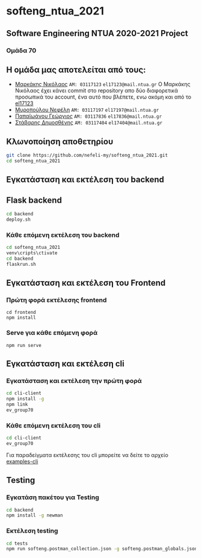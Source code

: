 # softeng_ntua_2021

## Software Engineering NTUA 2020-2021 Project
### Oμάδα 70

Η ομάδα μας αποτελείται από τους:
--------------------------------

* [Μαρκάκης Νικόλαος](https://github.com/markakisn "Μαρκάκης Νικόλαος") `ΑΜ: 03117123` `el17123@mail.ntua.gr`
Ο Μαρκάκης Νικόλαος έχει κάνει commit στο repository απο δύο διαφορετικά προσωπικά του account, ένα αυτό που βλέπετε, ενω ακόμη και από το [el17123](https://github.com/el17123 "el17123")
* [Μυροπούλου Νεφέλη](https://github.com/nefeli-my "Μυροπούλου Νεφέλη") `ΑΜ: 03117197` `el17197@mail.ntua.gr`
* [Παπαϊωάνου Γεώργιος](https://github.com/georgepap9808 "Παπαϊωάνου Γεώργιος") `ΑΜ: 03117836` `el17836@mail.ntua.gr`
* [Στάβαρης Δημοσθένης](https://github.com/dimos-stavaris "Στάβαρης Δημοσθένης") `ΑΜ: 03117404` `el17404@mail.ntua.gr`


Κλωνοποίηση αποθετηρίου
-----------------------
```bash
git clone https://github.com/nefeli-my/softeng_ntua_2021.git
cd softeng_ntua_2021
```

Εγκατάσταση και εκτέλεση του backend
------------------------------------
## Flask backend
```bash
cd backend
deploy.sh
```

### Κάθε επόμενη εκτέλεση του backend
```bash
cd softeng_ntua_2021
venv\cripts\ctivate
cd backend
flaskrun.sh
```

Εγκατάσταση και εκτέλεση του Frontend
--------------------
### Πρώτη φορά εκτέλεσης frontend
```
cd frontend
npm install
```

### Serve για κάθε επόμενη φορά
```
npm run serve
```

Εγκατάσταση και εκτέλεση cli
---------------
### Εγκατάσταση και εκτέλεση την πρώτη φορά
```bash
cd cli-client
npm install -g
npm link
ev_group70
```

### Κάθε επόμενη εκτέλεση του cli
```bash
cd cli-client
ev_group70
```

Για παραδείγματα εκτέλεσης του cli μπορείτε να δείτε το αρχείο [examples-cli](https://github.com/nefeli-my/softeng_ntua_2021/blob/main/cli-client/examples-cli.txt "examples-cli") 

Testing
--------

### Εγκατάση πακέτου για Testing
```bash
cd backend
npm install -g newman
```

### Εκτέλεση testing
```bash
cd tests
npm run softeng.postman_collection.json -g softeng.postman_globals.json -n 10
```
